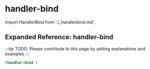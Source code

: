 # handler-bind

import HandlerBind from './_handlerbind.md';

<HandlerBind />

## Expanded Reference: handler-bind

:::tip
TODO: Please contribute to this page by adding explanations and examples
:::

```lisp
(handler-bind )
```
